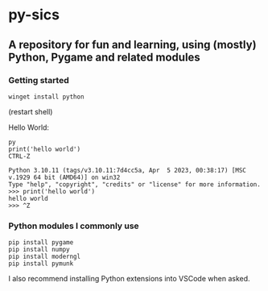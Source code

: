 # py-sics
## A repository for fun and learning, using (mostly) Python, Pygame and related modules

### Getting started

```
winget install python
```
(restart shell)

Hello World:

```
py
print('hello world')
CTRL-Z
```

```
Python 3.10.11 (tags/v3.10.11:7d4cc5a, Apr  5 2023, 00:38:17) [MSC v.1929 64 bit (AMD64)] on win32
Type "help", "copyright", "credits" or "license" for more information.
>>> print('hello world')
hello world
>>> ^Z
```

### Python modules I commonly use

```
pip install pygame
pip install numpy
pip install moderngl
pip install pymunk
```

I also recommend installing Python extensions into VSCode when asked.
